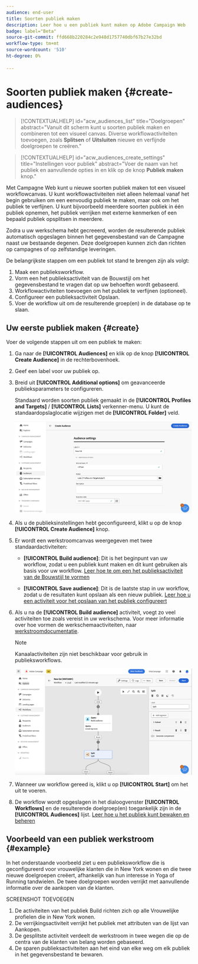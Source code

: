 ```yaml
---
audience: end-user
title: Soorten publiek maken
description: Leer hoe u een publiek kunt maken op Adobe Campaign Web
badge: label="Beta"
source-git-commit: ffd668b220284c2e948d1757740dbf67b27e32bd
workflow-type: tm+mt
source-wordcount: '510'
ht-degree: 0%

---
```



# Soorten publiek maken {#create-audiences}

>[!CONTEXTUALHELP]
>id="acw_audiences_list"
>title="Doelgroepen"
>abstract="Vanuit dit scherm kunt u soorten publiek maken en combineren tot een visueel canvas. Diverse workflowactiviteiten toevoegen, zoals **Splitsen** of **Uitsluiten** nieuwe en verfijnde doelgroepen te creëren."

>[!CONTEXTUALHELP]
>id="acw_audiences_create_settings"
>title="Instellingen voor publiek"
>abstract="Voer de naam van het publiek en aanvullende opties in en klik op de knop **Publiek maken** knop."

Met Campagne Web kunt u nieuwe soorten publiek maken tot een visueel workflowcanvas. U kunt workflowactiviteiten niet alleen helemaal vanaf het begin gebruiken om een eenvoudig publiek te maken, maar ook om het publiek te verfijnen. U kunt bijvoorbeeld meerdere soorten publiek in één publiek opnemen, het publiek verrijken met externe kenmerken of een bepaald publiek opsplitsen in meerdere.

Zodra u uw werkschema hebt gecreeerd, worden de resulterende publiek automatisch opgeslagen binnen het gegevensbestand van de Campagne naast uw bestaande degenen. Deze doelgroepen kunnen zich dan richten op campagnes of op zelfstandige leveringen.

De belangrijkste stappen om een publiek tot stand te brengen zijn als volgt:

1. Maak een publieksworkflow.
1. Vorm een het publieksactiviteit van de Bouwstijl om het gegevensbestand te vragen dat op uw behoeften wordt gebaseerd.
1. Workflowactiviteiten toevoegen om het publiek te verfijnen (optioneel).
1. Configureer een publieksactiviteit Opslaan.
1. Voer de workflow uit om de resulterende groep(en) in de database op te slaan.


## Uw eerste publiek maken {#create}

Voer de volgende stappen uit om een publiek te maken:

1. Ga naar de **[!UICONTROL Audiences]** en klik op de knop **[!UICONTROL Create Audience]** in de rechterbovenhoek.
1. Geef een label voor uw publiek op.
1. Breid uit **[!UICONTROL Additional options]** om geavanceerde publieksparameters te configureren.

   Standaard worden soorten publiek gemaakt in de **[!UICONTROL Profiles and Targets]** / **[!UICONTROL Lists]** verkenner-menu. U kunt de standaardopslaglocatie wijzigen met de **[!UICONTROL Folder]** veld.

   ![](assets/audiences-settings.png)

1. Als u de publieksinstellingen hebt geconfigureerd, klikt u op de knop **[!UICONTROL Create Audience]** knop.

1. Er wordt een werkstroomcanvas weergegeven met twee standaardactiviteiten:

   * **[!UICONTROL Build audience]**: Dit is het beginpunt van uw workflow, zodat u een publiek kunt maken en dit kunt gebruiken als basis voor uw workflow. [Leer hoe te om een het publieksactiviteit van de Bouwstijl te vormen](../workflows/activities/build-audience.md)

   * **[!UICONTROL Save audience]**: Dit is de laatste stap in uw workflow, zodat u de resultaten kunt opslaan als een nieuw publiek. [Leer hoe u een activiteit voor het opslaan van het publiek configureert](../workflows/activities/save-audience.md)

1. Als u na de **[!UICONTROL Build audience]** activiteit, voegt zo veel activiteiten toe zoals vereist in uw werkschema. Voor meer informatie over hoe vormen de werkschemaactiviteiten, naar [werkstroomdocumentatie](../workflows/activities/about-activities.md).

   >[!NOTE]
   >
   >Kanaalactiviteiten zijn niet beschikbaar voor gebruik in publieksworkflows.

   ![](assets/audience-creation-canvas.png)

1. Wanneer uw workflow gereed is, klikt u op **[!UICONTROL Start]** om het uit te voeren.

1. De workflow wordt opgeslagen in het dialoogvenster **[!UICONTROL Workflows]** en de resulterende doelgroep(en) toegankelijk zijn in de **[!UICONTROL Audiences]** lijst. [Leer hoe u het publiek kunt bewaken en beheren](access-audiences.md)

## Voorbeeld van een publiek werkstroom {#example}

In het onderstaande voorbeeld ziet u een publieksworkflow die is geconfigureerd voor vrouwelijke klanten die in New York wonen en die twee nieuwe doelgroepen creëert, afhankelijk van hun interesse in Yoga of Running tandwielen. De twee doelgroepen worden verrijkt met aanvullende informatie over de aankopen van de klanten.

SCREENSHOT TOEVOEGEN

1. De activiteiten van het publiek Build richten zich op alle Vrouwelijke profielen die in New York wonen.
1. De verrijkingsactiviteit verrijkt het publiek met attributen van de lijst van Aankopen.
1. De gesplitste activiteit verdeelt de werkstroom in twee wegen die op de centra van de klanten van belang worden gebaseerd.
1. De sparen publieksactiviteiten aan het eind van elke weg om elk publiek in het gegevensbestand te bewaren.
